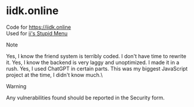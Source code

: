 # iidk.online
Code for https://iidk.online <br>
Used for [ii's Stupid Menu](https://github.com/iiDk-the-actual/iis.Stupid.Menu)

> [!NOTE] 
> Yes, I know the friend system is terribly coded. I don't have time to rewrite it.
> Yes, I know the backend is very laggy and unoptimized. I made it in a rush.
> Yes, I used ChatGPT in certain parts. This was my biggest JavaScript project at the time, I didn't know much.\

> [!WARNING]
> Any vulnerabilities found should be reported in the Security form.
